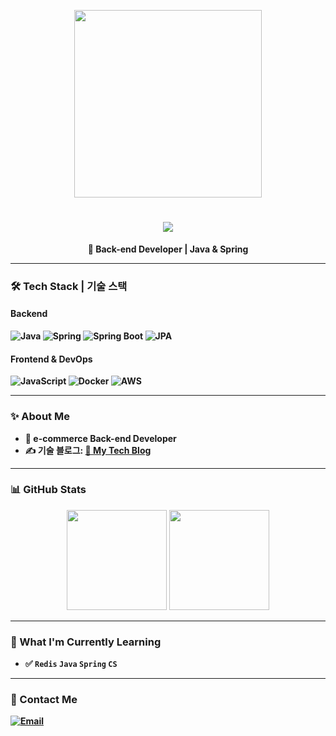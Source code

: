 <p align="center">
  <img src="https://media.giphy.com/media/26AHONQ79FdWZhAI0/giphy.gif" width="300px"/> 
</p>

<h1 align="center">
  <img src="https://readme-typing-svg.herokuapp.com/?lines=👋+1st-year+Backend+Developer&font=Ubuntu&color=FF1493&size=30">
</h1>


<p align="center">
  <b>🚀 Back-end Developer | Java & Spring 
</p>

---

### 🛠️ Tech Stack | 기술 스택
#### **Backend**
![Java](https://img.shields.io/badge/Java-007396?style=flat-square&logo=java&logoColor=white)
![Spring](https://img.shields.io/badge/Spring-6DB33F?style=flat-square&logo=springboot&logoColor=white)
![Spring Boot](https://img.shields.io/badge/Spring%20Boot-6DB33F?style=flat-square&logo=springboot&logoColor=white)
![JPA](https://img.shields.io/badge/JPA-6E6E6E?style=flat-square&logo=hibernate&logoColor=white)

#### **Frontend & DevOps**
![JavaScript](https://img.shields.io/badge/JavaScript-F7DF1E?style=flat-square&logo=javascript&logoColor=black)
![Docker](https://img.shields.io/badge/Docker-2496ED?style=flat-square&logo=docker&logoColor=white)
![AWS](https://img.shields.io/badge/AWS-232F3E?style=flat-square&logo=amazonaws&logoColor=white)

---

### ✨ About Me
- 🏢 e-commerce Back-end Developer 
- ✍ **기술 블로그**: [📖 My Tech Blog](https://blog.naver.com/programming_my00)

---

### 📊 GitHub Stats
<div align="center">
  <img src="https://github-readme-stats.vercel.app/api?username=mingMy-00&show_icons=true&theme=radical&count_private=true" height="160px"/>
  <img src="https://github-readme-streak-stats.herokuapp.com/?user=mingMy-00&theme=radical" height="160px"/>
</div>

---

### 🌱 What I'm Currently Learning
- ✅ `Redis` `Java` `Spring` `CS`

---

### 🔗 Contact Me
[![Email](https://img.shields.io/badge/Email-mingdidideng@gmail.com-blue?style=flat-square&logo=gmail&logoColor=white)](mingdidideng@gmail.com)
